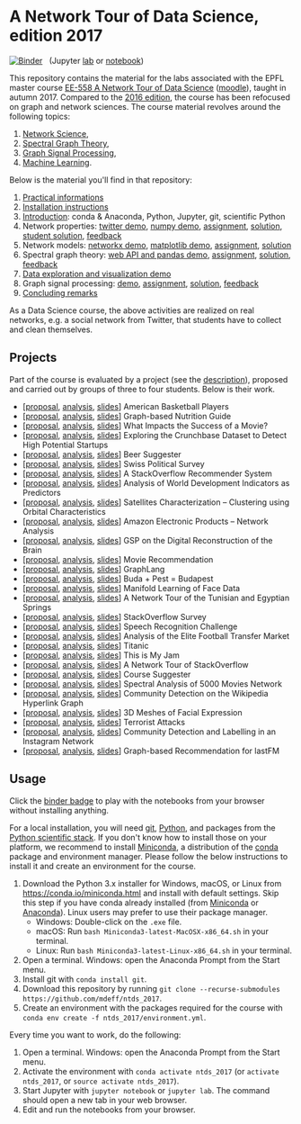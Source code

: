 # A Network Tour of Data Science, edition 2017

[![Binder](https://mybinder.org/badge.svg)][binder_lab]
&nbsp; (Jupyter [lab][binder_lab] or [notebook][binder_notebook])

[binder_lab]: https://mybinder.org/v2/gh/mdeff/ntds_2017/outputs?urlpath=lab
[binder_notebook]: https://mybinder.org/v2/gh/mdeff/ntds_2017/outputs?urlpath=tree

This repository contains the material for the labs associated with the EPFL
master course [EE-558 A Network Tour of Data Science][epfl] ([moodle]), taught
in autumn 2017. Compared to the [2016 edition], the course has been refocused
on graph and network sciences. The course material revolves around the
following topics:

1. [Network Science](https://en.wikipedia.org/wiki/Network_science),
1. [Spectral Graph Theory](https://en.wikipedia.org/wiki/Spectral_graph_theory),
1. [Graph Signal Processing](https://arxiv.org/abs/1211.0053),
1. [Machine Learning](https://en.wikipedia.org/wiki/Machine_learning).

[epfl]: http://edu.epfl.ch/coursebook/en/a-network-tour-of-data-science-EE-558
[moodle]: http://moodle.epfl.ch/course/view.php?id=15299
[2016 edition]: https://github.com/mdeff/ntds_2016

Below is the material you'll find in that repository:
1. [Practical informations][practical_info]
1. [Installation instructions](#usage)
1. [Introduction][d01]: conda & Anaconda, Python, Jupyter, git, scientific Python
1. Network properties: [twitter demo][d02], [numpy demo][d03], [assignment][a01],
   [solution][a01s1], [student solution][a01s2], [feedback][a01fb]
1. Network models: [networkx demo][d04], [matplotlib demo][d05], [assignment][a02], [solution][a02s]
1. Spectral graph theory: [web API and pandas demo][d06], [assignment][a03], [solution][a03s], [feedback][a03fb]
1. [Data exploration and visualization demo][d07]
1. Graph signal processing: [demo][d08], [assignment][a04], [solution][a04s], [feedback][a04fb]
1. [Concluding remarks][conclusion]

As a Data Science course, the above activities are realized on real networks,
e.g. a social network from Twitter, that students have to collect and clean
themselves.

[practical_info]: https://github.com/mdeff/ntds_2017/blob/outputs/slides/ntds_labs.pdf
[projects]: https://github.com/mdeff/ntds_2017/raw/outputs/slides/ntds_projects.pdf
[conclusion]: https://github.com/mdeff/ntds_2017/raw/outputs/slides/ntds_conclusion.pdf

[d01]: https://nbviewer.jupyter.org/github/mdeff/ntds_2017/blob/outputs/demos/01_introduction.ipynb
[d02]: https://nbviewer.jupyter.org/github/mdeff/ntds_2017/blob/outputs/demos/02_data_acquisition_twitter.ipynb
[d03]: https://nbviewer.jupyter.org/github/mdeff/ntds_2017/blob/outputs/demos/03_numpy.ipynb
[d04]: https://nbviewer.jupyter.org/github/mdeff/ntds_2017/blob/outputs/demos/04_networkx.ipynb
[d05]: https://nbviewer.jupyter.org/github/mdeff/ntds_2017/blob/outputs/demos/05_matplotlib.ipynb
[d06]: https://nbviewer.jupyter.org/github/mdeff/ntds_2017/blob/outputs/demos/06_webapi_pandas.ipynb
[d07]: https://nbviewer.jupyter.org/github/mdeff/ntds_2017/blob/outputs/demos/07_data_exploration_and_visualisation.ipynb
[d08]: https://nbviewer.jupyter.org/github/mdeff/ntds_2017/blob/outputs/demos/08_pygsp.ipynb

[a01]: https://nbviewer.jupyter.org/github/mdeff/ntds_2017/blob/outputs/assignments/01_network_properties.ipynb
[a01s1]: https://nbviewer.jupyter.org/github/mdeff/ntds_2017/blob/outputs/assignments/01_solution_ersi.ipynb
[a01s2]: https://nbviewer.jupyter.org/github/mdeff/ntds_2017/blob/outputs/assignments/01_solution_florian.ipynb
[a01fb]: https://nbviewer.jupyter.org/github/mdeff/ntds_2017/blob/outputs/assignments/01_feedback.ipynb
[a02]: https://nbviewer.jupyter.org/github/mdeff/ntds_2017/blob/outputs/assignments/02_network_models.ipynb
[a02s]: https://nbviewer.jupyter.org/github/mdeff/ntds_2017/blob/outputs/assignments/02_solution.ipynb
[a03]: https://nbviewer.jupyter.org/github/mdeff/ntds_2017/blob/outputs/assignments/03_spectral_graph_theory.ipynb
[a03s]: https://nbviewer.jupyter.org/github/mdeff/ntds_2017/blob/outputs/assignments/03_solution.ipynb
[a03fb]: https://nbviewer.jupyter.org/github/mdeff/ntds_2017/blob/outputs/assignments/03_feedback.ipynb
[a04]: https://nbviewer.jupyter.org/github/mdeff/ntds_2017/blob/outputs/assignments/04_graph_signal_processing.ipynb
[a04s]: https://nbviewer.jupyter.org/github/mdeff/ntds_2017/blob/outputs/assignments/04_solution.ipynb
[a04fb]: https://nbviewer.jupyter.org/github/mdeff/ntds_2017/blob/outputs/assignments/04_feedback.ipynb

## Projects

Part of the course is evaluated by a project (see the [description][projects]),
proposed and carried out by groups of three to four students. Below is their
work.

* [[proposal][01p], [analysis][01r], [slides][01s]] American Basketball Players
* [[proposal][02p], [analysis][02r], [slides][02s]] Graph-based Nutrition Guide
* [[proposal][03p], [analysis][03r], [slides][03s]] What Impacts the Success of a Movie?
* [[proposal][04p], [analysis][04r], [slides][04s]] Exploring the Crunchbase Dataset to Detect High Potential Startups
* [[proposal][05p], [analysis][05r], [slides][05s]] Beer Suggester
* [[proposal][06p], [analysis][06r], [slides][06s]] Swiss Political Survey
* [[proposal][07p], [analysis][07r], [slides][07s]] A StackOverflow Recommender System
* [[proposal][08p], [analysis][08r], [slides][08s]] Analysis of World Development Indicators as Predictors
* [[proposal][09p], [analysis][09r], [slides][09s]] Satellites Characterization – Clustering using Orbital Characteristics
* [[proposal][10p], [analysis][10r], [slides][10s]] Amazon Electronic Products – Network Analysis
* [[proposal][11p], [analysis][11r], [slides][11s]] GSP on the Digital Reconstruction of the Brain
* [[proposal][12p], [analysis][12r], [slides][12s]] Movie Recommendation
* [[proposal][13p], [analysis][13r], [slides][13s]] GraphLang
* [[proposal][14p], [analysis][14r], [slides][14s]] Buda + Pest = Budapest
* [[proposal][15p], [analysis][15r], [slides][15s]] Manifold Learning of Face Data
* [[proposal][16p], [analysis][16r], [slides][16s]] A Network Tour of the Tunisian and Egyptian Springs
* [[proposal][17p], [analysis][17r], [slides][17s]] StackOverflow Survey
* [[proposal][18p], [analysis][18r], [slides][18s]] Speech Recognition Challenge
* [[proposal][19p], [analysis][19r], [slides][19s]] Analysis of the Elite Football Transfer Market
* [[proposal][20p], [analysis][20r], [slides][20s]] Titanic
* [[proposal][21p], [analysis][21r], [slides][21s]] This is My Jam
* [[proposal][22p], [analysis][22r], [slides][22s]] A Network Tour of StackOverflow
* [[proposal][23p], [analysis][23r], [slides][23s]] Course Suggester
* [[proposal][24p], [analysis][24r], [slides][24s]] Spectral Analysis of 5000 Movies Network
* [[proposal][25p], [analysis][25r], [slides][25s]] Community Detection on the Wikipedia Hyperlink Graph
* [[proposal][26p], [analysis][26r], [slides][26s]] 3D Meshes of Facial Expression
* [[proposal][27p], [analysis][27r], [slides][27s]] Terrorist Attacks
* [[proposal][28p], [analysis][28r], [slides][28s]] Community Detection and Labelling in an Instagram Network
* [[proposal][29p], [analysis][29r], [slides][29s]] Graph-based Recommendation for lastFM

[01p]: projects/proposals/basketball_players.pdf
[02p]: projects/proposals/nutrition_guide.pdf
[03p]: projects/proposals/movie_success.pdf
[04p]: projects/proposals/crunchbase_startups.pdf
[05p]: projects/proposals/beer_suggester.pdf
[06p]: projects/proposals/swiss_politics.pdf
[07p]: projects/proposals/stackoverflow_recommendation.pdf
[08p]: projects/proposals/countries_development.pdf
[09p]: projects/proposals/satellites.pdf
[10p]: projects/proposals/amazon_products.pdf
[11p]: projects/proposals/brain_network.pdf
[12p]: projects/proposals/movie_recommendation.pdf
[13p]: projects/proposals/graphlang.pdf
[14p]: projects/proposals/road_network.pdf
[15p]: projects/proposals/face_manifold.pdf
[16p]: projects/proposals/arab_springs.pdf
[17p]: projects/proposals/stackoverflow_survey.pdf
[18p]: projects/proposals/speech_recognition.pdf
[19p]: projects/proposals/football_transfers.pdf
[20p]: projects/proposals/titanic.pdf
[21p]: projects/proposals/jam.pdf
[22p]: projects/proposals/stackoverflow_network.pdf
[23p]: projects/proposals/course_suggester.pdf
[24p]: projects/proposals/movie_network.pdf
[25p]: projects/proposals/wikipedia_hyperlink.pdf
[26p]: projects/proposals/facial_expression.pdf
[27p]: projects/proposals/terrorist_attacks.pdf
[28p]: projects/proposals/instagram_community.pdf
[29p]: projects/proposals/lastfm_recommendation.pdf

[01s]: projects/slides/basketball_players.pdf
[02s]: projects/slides/nutrition_guide.pdf
[03s]: projects/slides/movie_success.pdf
[04s]: projects/slides/crunchbase_startups.pdf
[05s]: projects/slides/beer_suggester.pdf
[06s]: projects/slides/swiss_politics.pdf
[07s]: projects/slides/stackoverflow_recommendation.pdf
[08s]: projects/slides/countries_development.pdf
[09s]: projects/slides/satellites.pdf
[10s]: projects/slides/amazon_products.pdf
[11s]: projects/slides/brain_network.pdf
[12s]: projects/slides/movie_recommendation.pdf
[13s]: projects/slides/graphlang.pdf
[14s]: projects/slides/road_network.pdf
[15s]: projects/slides/face_manifold.pdf
[16s]: projects/slides/arab_springs.pdf
[17s]: projects/slides/stackoverflow_survey.pdf
[18s]: projects/slides/speech_recognition.pdf
[19s]: projects/slides/football_transfers.pdf
[20s]: projects/slides/titanic.pdf
[21s]: projects/slides/jam.pdf
[22s]: projects/slides/stackoverflow_network.pdf
[23s]: projects/slides/course_suggester.pdf
[24s]: projects/slides/movie_network.pdf
[25s]: projects/slides/wikipedia_hyperlink.pdf
[26s]: projects/slides/facial_expression.pdf
[27s]: projects/slides/terrorist_attacks.pdf
[28s]: projects/slides/instagram_community.pdf
[29s]: projects/slides/lastfm_recommendation.pdf

[01r]: projects/reports/basketball_players
[02r]: projects/reports/nutrition_guide
[03r]: projects/reports/movie_success
[04r]: projects/reports/crunchbase_startups
[05r]: projects/reports/beer_suggester
[06r]: projects/reports/swiss_politics
[07r]: projects/reports/stackoverflow_recommendation
[08r]: projects/reports/countries_development
[09r]: projects/reports/satellites
[10r]: projects/reports/amazon_products
[11r]: projects/reports/brain_network
[12r]: projects/reports/movie_recommendation
[13r]: projects/reports/graphlang
[14r]: projects/reports/road_network
[15r]: projects/reports/face_manifold
[16r]: projects/reports/arab_springs
[17r]: projects/reports/stackoverflow_survey
[18r]: projects/reports/speech_recognition
[19r]: projects/reports/football_transfers
[20r]: https://github.com/zifeo/Titanic
[21r]: projects/reports/jam
[22r]: projects/reports/stackoverflow_network
[23r]: projects/reports/course_suggester
[24r]: projects/reports/movie_network
[25r]: projects/reports/wikipedia_hyperlink
[26r]: projects/reports/facial_expression
[27r]: projects/reports/terrorist_attacks
[28r]: projects/reports/instagram_community
[29r]: projects/reports/lastfm_recommendation

## Usage

Click the [binder badge][binder_lab] to play with the notebooks from your
browser without installing anything.

For a local installation, you will need [git], [Python], and packages from the
[Python scientific stack][scipy]. If you don't know how to install those on
your platform, we recommend to install [Miniconda], a distribution of the
[conda] package and environment manager. Please follow the below instructions
to install it and create an environment for the course.

1. Download the Python 3.x installer for Windows, macOS, or Linux from
   <https://conda.io/miniconda.html> and install with default settings. Skip
   this step if you have conda already installed (from [Miniconda] or
   [Anaconda]). Linux users may prefer to use their package manager.
   * Windows: Double-click on the `.exe` file.
   * macOS: Run `bash Miniconda3-latest-MacOSX-x86_64.sh` in your terminal.
   * Linux: Run `bash Miniconda3-latest-Linux-x86_64.sh` in your terminal.
1. Open a terminal. Windows: open the Anaconda Prompt from the Start menu.
1. Install git with `conda install git`.
1. Download this repository by running
   `git clone --recurse-submodules https://github.com/mdeff/ntds_2017`.
1. Create an environment with the packages required for the course with
   `conda env create -f ntds_2017/environment.yml`.

Every time you want to work, do the following:

1. Open a terminal. Windows: open the Anaconda Prompt from the Start menu.
1. Activate the environment with `conda activate ntds_2017`
   (or `activate ntds_2017`, or `source activate ntds_2017`).
1. Start Jupyter with `jupyter notebook` or `jupyter lab`. The command should
   open a new tab in your web browser.
1. Edit and run the notebooks from your browser.

[git]: https://git-scm.com
[python]: https://www.python.org
[scipy]: https://www.scipy.org
[anaconda]: https://anaconda.org
[miniconda]: https://conda.io/miniconda.html
[conda]: https://conda.io
[conda-forge]: https://conda-forge.org
